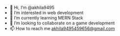 - 👋 Hi, I’m @akhila9495
- 👀 I’m interested in web development
- 🌱 I’m currently learning MERN Stack
- 💞️ I’m looking to collaborate on a game development
- 📫 How to reach me akhila9495459656@gmail.com

<!---
akhila9495/akhila9495 is a ✨ special ✨ repository because its `README.md` (this file) appears on your GitHub profile.
You can click the Preview link to take a look at your changes.
--->
